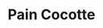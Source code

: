 ---
layout: recette-v2
categories: [recettes]
hidden: true
lang: fr
sitemap: true
title: Pain Cocotte
type: boulangerie
withYeast: true
utensils:
  - machine-pain
  - saladier
  - pain-lame
  - corne
  - coupe-pate
  - saladier
  - cocotte
  - grille
recettes:
  Classique:
    ingredients: 
      - nom: eau
        qte: 300
        unite: gr
      - nom: levure sèche
        qte: 6
        unite: gr
      - nom: farine T55
        qte: 510
        unite: gr
        variable: true
      - nom: sel
        qte: 13
        unite: gr
    etapes:
      - label: Pétrissage et Pointage
        details:
          - Dans le récipient de la machine à pain, verser le mélange eau-levure
          - Ajouter la farine
          - Ajouter le sel
          - Lancer le programme "pétrissage seulement"
      - label: Boulage
        details:
          - Dégazer
          - Bouler
          - Beurrer et fariner la cocotte
          - Déposer le pâton dans la cocotte
          - Grigner
          - Humidifier le dessus du pâton
          - Saupoudrer de farine
          - Placer la cocotte fermée dans le four froid
      - label: Cuisson
        emoji: 🔥
        details:
          - Cuire 1h à 240°C 
          - Sortir le pain de la cocotte
          - Laisser ressuer sur une grille 30 minutes
          - Le conserver enveloppé dans un linge propre
---